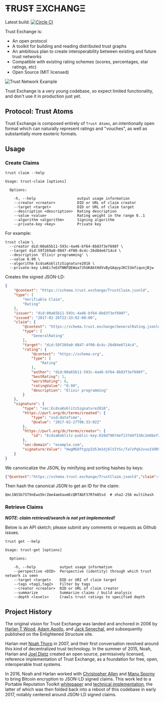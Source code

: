 # ŦRUSŦ ΞXCHANGΞ

Latest build: [![Circle CI](https://circleci.com/gh/CoMakery/trust-exchange/tree/master.svg?style=svg)](https://circleci.com/gh/CoMakery/trust-exchange/tree/master)

Trust Exchange is:
  - An open protocol
  - A toolkit for building and reading distributed trust graphs
  - An ambitious plan to create interoperability between existing and future trust networks
  - Compatible with existing rating schemes (scores, percentages, star ratings, etc)
  - Open Source (MIT licensed)

![Trust Network Example](https://cdn.rawgit.com/CoMakery/trust-exchange/fee63549abcaa480ee18da207ebab7c45321de84/doc/images/network.png)

Trust Exchange is a very young codebase, so expect limited functionality, and don't use it in production just yet.

## Protocol: Trust Atoms

Trust Exchange is composed entirely of `Trust Atoms`, an intentionally open format which can naturally represent ratings and "vouches", as well as substantially more esoteric formats.

## Usage

### Create Claims

```
trust claim --help

Usage: trust-claim [options]

  Options:

    -h, --help                   output usage information
    --creator <creator>          DID or URL of claim creator
    --target <target>            DID or URL of claim target
    --description <description>  Rating description
    --value <value>              Rating weight in the range 0..1
    --algorithm <algorithm>      Signing algorithm
    --private-key <key>          Private key
```

For example:

```
trust claim \
  --creator did:00a65b11-593c-4a46-bf64-8b83f3ef698f \
  --target did:59f269a0-0847-4f00-8c4c-26d84e6714c4 \
  --description 'Elixir programming' \
  --value 0.99 \
  --algorithm EcdsaKoblitzSignature2016 \
  --private-key L4mEi7eEdTNNFQEWaa7JhUKAbtHdVvByGAqvpJKC53mfiqunjBjw
```

Creates the signed JSON-LD:

```json
{
    "@context": "https://schema.trust.exchange/TrustClaim.jsonld",
    "type": [
        "Verifiable Claim",
        "Rating"
    ],
    "issuer": "did:00a65b11-593c-4a46-bf64-8b83f3ef698f",
    "issued": "2017-02-26T22:33:02-08:00",
    "claim": {
        "@context": "https://schema.trust.exchange/GeneralRating.jsonld",
        "type": [
            "GeneralRating"
        ],
        "target": "did:59f269a0-0847-4f00-8c4c-26d84e6714c4",
        "rating": {
            "@context": "https://schema.org",
            "type": [
                "Rating"
            ],
            "author": "did:00a65b11-593c-4a46-bf64-8b83f3ef698f",
            "bestRating": 1,
            "worstRating": 0,
            "ratingValue": "0.99",
            "description": "Elixir programming"
        }
    },
    "signature": {
        "type": "sec:EcdsaKoblitzSignature2016",
        "https://purl.org/dc/terms/created": {
            "type": "xsd:dateTime",
            "@value": "2017-02-27T06:33:02Z"
        },
        "https://purl.org/dc/terms/creator": {
            "id": "EcdsaKoblitz-public-key:020d79074ef137d4f338c2e6bef2a49c618109eccf1cd01ccc3286634789baef4b"
        },
        "sec:domain": "example.com",
        "signature:Value": "HwgMGOftgzpIU5Jm1dj6lVIYSc/Ta7zPqk2vxo1VORSjYmxIKuFyC5M1bd/+ukZO+ML2wLp4mMmCwfie6TZiSOE="
    }
}
```

We canonicalize the JSON, by minifying and sorting hashes by keys:

```json
{"@context":"https://schema.trust.exchange/TrustClaim.jsonld","claim":{"@context":"https://schema.trust.exchange/GeneralRating.jsonld","rating":{"@context":"https://schema.org","author":"did:00a65b11-593c-4a46-bf64-8b83f3ef698f","bestRating":1,"description":"Elixir programming","ratingValue":"0.99","type":["Rating"],"worstRating":0},"target":"did:59f269a0-0847-4f00-8c4c-26d84e6714c4","type":["GeneralRating"]},"issued":"2017-02-26T22:33:02-08:00","issuer":"did:00a65b11-593c-4a46-bf64-8b83f3ef698f","signature":{"https://purl.org/dc/terms/created":{"@value":"2017-02-27T06:33:02Z","type":"xsd:dateTime"},"https://purl.org/dc/terms/creator":{"id":"EcdsaKoblitz-public-key:020d79074ef137d4f338c2e6bef2a49c618109eccf1cd01ccc3286634789baef4b"},"sec:domain":"example.com","signature:Value":"HwgMGOftgzpIU5Jm1dj6lVIYSc/Ta7zPqk2vxo1VORSjYmxIKuFyC5M1bd/+ukZO+ML2wLp4mMmCwfie6TZiSOE=","type":"sec:EcdsaKoblitzSignature2016"},"type":["Verifiable Claim","Rating"]}
```

Then hash the canonical JSON to get an ID for the claim:

```
Qmc1NS5b7ST9nEwo5krZme4amXaumEcQRTAbF37Rfm85sd  # sha2-256 multihash
```

### Retrieve Claims

***NOTE: claim retrieval/search is not yet implemented!***

Below is an API sketch; please submit any
comments or requests as Github issues.

```
trust get --help

Usage: trust-get [options]

  Options:

    -h, --help           output usage information
    --perspective <DID>  Perspective (identity) through which trust network is seen
    --target <target>    DID or URI of claim target
    --tags <tag1,tag2>   Filter by tags
    --creator <creator>  DID or URL of claim creator
    --summarize          Summarize claims / build analysis
    --depth <levels>     Crawls trust ratings to specified depth
```

## Project History

The original vision for Trust Exchange was landed and anchored in 2006 by
[Harlan T Wood](https://github.com/harlantwood),
[Adam Apollo](http://www.adamapollo.com/),
and [Jack Senechal](https://github.com/jacksenechal),
and subsequently published on the
Enlightened Structure
site.

Harlan met [Noah Thorp](https://twitter.com/noahthorp) in 2007,
and their first conversation revolved around this kind
of decentralized trust technology.
In the summer of 2015, Noah, Harlan and [Joel Dietz](http://fractastical.com/)
created an open source, permissively licensed,
reference implementation of Trust Exchange, as a foundation for free, open,
interoperable trust systems.

In 2016, Noah and Harlan worked with
[Christopher Allen](http://www.lifewithalacrity.com/) and
[Manu Sporny](http://manu.sporny.org/) to bring
Bitcoin encryption to JSON-LD signed claims.  This work led to a
Portable Reputation Toolkit
[whitepaper](https://github.com/WebOfTrustInfo/rebooting-the-web-of-trust-fall2016/blob/master/final-documents/reputation-toolkit.pdf) and
[technical implementation](https://github.com/WebOfTrustInfo/portable-reputation-toolkit),
the latter of which was then folded back into a reboot of this codebase
in early 2017, notably centered around JSON-LD signed claims.
